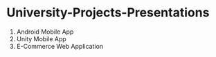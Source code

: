 # University-Projects-Presentations
1. Android Mobile App
2. Unity Mobile App
3. E-Commerce Web Application
